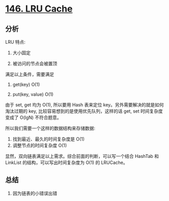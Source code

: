 # [146. LRU Cache](https://leetcode.com/problems/lru-cache/)

## 分析

LRU 特点:

1. 大小固定

2. 被访问的节点会被置顶

满足以上条件，需要满足

1. get(key) O(1)

2. put(key, value) O(1)

由于 set, get 均为 O(1), 所以要用 Hash 表来定位 key。另外需要解决的就是如何淘汰过期的 key, 比较容易想到的是使用优先队列，这样的话 get, set 时间复杂度变成了 O(lgN) 不符合题意。

所以我们需要一个这样的数据结构来存储数据:

1. 找到最近、最久的时间复杂度是 O(1)
2. 调整节点的时间复杂度 O(1)

显然，双向链表满足以上需求。综合前面的判断，可以写一个结合 HashTab 和 LinkList 的结构，可以写出时间复杂度为 O(1) 的 LRUCache。


## 总结

1. 因为链表的小错误出错
